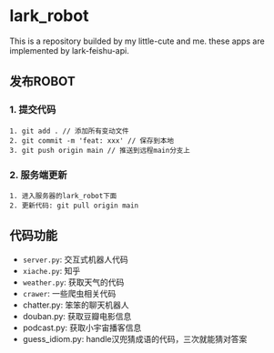 # lark_robot

This is a repository builded by my little-cute and me. these apps are implemented by lark-feishu-api.

## 发布ROBOT

### 1. 提交代码

```
1. git add . // 添加所有变动文件
2. git commit -m 'feat: xxx' // 保存到本地
3. git push origin main // 推送到远程main分支上
```

### 2. 服务端更新

```
1. 进入服务器的lark_robot下面
2. 更新代码: git pull origin main
```

## 代码功能

* `server.py`: 交互式机器人代码
* `xiache.py`: 知乎
* `weather.py`: 获取天气的代码
* `crawer`: 一些爬虫相关代码
* chatter.py: 笨笨的聊天机器人
* douban.py: 获取豆瓣电影信息
* podcast.py: 获取小宇宙播客信息
* guess_idiom.py: handle汉兜猜成语的代码，三次就能猜对答案
